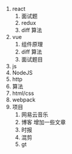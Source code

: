 1. react
   1. 面试题
   2. redux
   3. diff 算法
2. vue
   1. 组件原理
   2. diff 算法
   3. 面试题目
3. js
4. NodeJS
5. http
6. 算法
7. html/css
8. webpack
9. 项目
   1. 网易云音乐
   2. 博客 增加一些文章
   3. 时报
   4. 混剪
   5. gt
